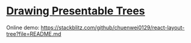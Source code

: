 # [Drawing Presentable Trees](https://llimllib.github.io/pymag-trees/)

Online demo: <https://stackblitz.com/github/chuenwei0129/react-layout-tree?file=README.md>
